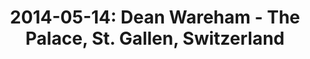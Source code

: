 ---
layout: show
title: '2014-05-14: Dean Wareham - The Palace, St. Gallen, Switzerland'
name: 2014-05-14-dean-wareham-the-palace-st-gallen-switzerland
artist: Dean Wareham
show-venue: 'The Palace, St. Gallen, Switzerland'
show-setlist: 
show-date: 2014-05-14
category: 2014
show-radio: 
show-lastfm: 
show-cancelled: 
performers: 
facebook-event-url: 
show-poster-url: 
show-ticket-url: 
show-venue-website: 'http://www.palace.sg/index/index/xEvent/110'
show-additional: 
---